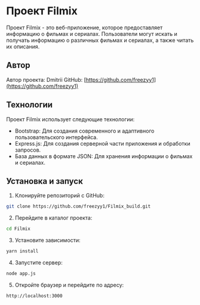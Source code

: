 # Проект Filmix

Проект Filmix - это веб-приложение, которое предоставляет информацию о фильмах и сериалах. Пользователи могут искать и получать информацию о различных фильмах и сериалах, а также читать их описания.

## Автор

Автор проекта: Dmitrii
GitHub: [https://github.com/freezyy1](https://github.com/freezyy1)

## Технологии

Проект Filmix использует следующие технологии:

- Bootstrap: Для создания современного и адаптивного пользовательского интерфейса.
- Express.js: Для создания серверной части приложения и обработки запросов.
- База данных в формате JSON: Для хранения информации о фильмах и сериалах.

## Установка и запуск

1. Клонируйте репозиторий с GitHub:

```bash
git clone https://github.com/freezyy1/Filmix_build.git
```
2. Перейдите в каталог проекта:
   
```bash
cd Filmix
```
3. Установите зависимости:

```bash
yarn install
```
4. Запустите сервер:

```bash
node app.js
```
5. Откройте браузер и перейдите по адресу:

```bash
http://localhost:3000
```

